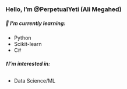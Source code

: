 ### Hello, I’m @PerpetualYeti (Ali Megahed)  
##### 🤔 I’m currently learning:
- Python
- Scikit-learn
- C#
##### ❗ I’m interested in: 
- Data Science/ML

<!--- 💞️ I’m looking to collaborate on ...
- 📫 How to reach me ... --->

<!---
PerpetualYeti/PerpetualYeti is a ✨ special ✨ repository because its `README.md` (this file) appears on your GitHub profile.
You can click the Preview link to take a look at your changes.
--->
